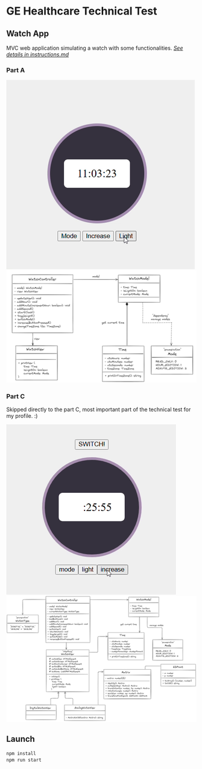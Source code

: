 # GE Healthcare Technical Test

## Watch App

MVC web application simulating a watch with some functionalities. [_See details in instructions.md_](./instructions.md)

### Part A

![screen record of the first part of the project](img/part_a_timezone.gif)
![UML class diagram](img/UML_partA.png)

### Part C

Skipped directly to the part C, most important part of the technical test for my profile. :)

![screen record for part C's result](img/task_c_final.gif)
![UML class diagram for part C](img/UML_partC.png)

## Launch

```javascript
npm install
npm run start
```
